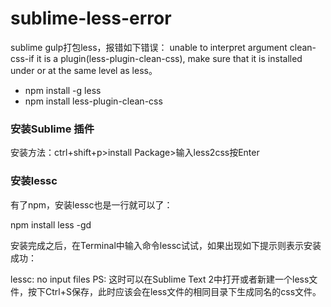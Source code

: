 # sublime-less-error
sublime gulp打包less，报错如下错误：
unable to interpret argument clean-css-if it is a plugin(less-plugin-clean-css), 
make sure that it is installed under or at the same level as less。

- npm install -g less
- npm install less-plugin-clean-css

### 安装Sublime 插件 

安装方法：ctrl+shift+p>install Package>输入less2css按Enter


### 安装lessc

有了npm，安装lessc也是一行就可以了：

npm install less -gd

安装完成之后，在Terminal中输入命令lessc试试，如果出现如下提示则表示安装成功：

lessc: no input files
PS: 这时可以在Sublime Text 2中打开或者新建一个less文件，按下Ctrl+S保存，此时应该会在less文件的相同目录下生成同名的css文件。

